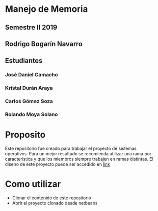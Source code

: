 # Manejo de Memoria
## Semestre II 2019
## Rodrigo Bogarín Navarro


## Estudiantes
### José Daniel Camacho
### Kristal Durán Araya
### Carlos Gómez Soza
### Rolando Moya Solano


# Proposito
Este repositorio fue creado para trabajar el proyecto de sistemas operativos. Para un mejor resultado se recomienda utilizar una rama por caracteristica 
y que los miembros siempre trabajen en ramas distintas.
El diseno de este proyecto puede ser accedido en <a href="https://drive.google.com/open?id=1vNULA01Q6v4jME9tF-JU_XeeOe56YHf-">link</a>

# Como utilizar
<ul>
<li>Clonar el contenido de este repositorio</li>
<li>Abrir el proyecto clonado desde netbeans</li>
</ul>

